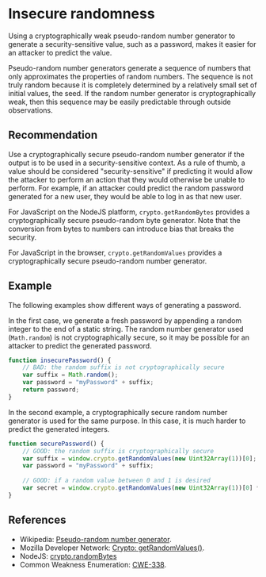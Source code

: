 # Insecure randomness
Using a cryptographically weak pseudo-random number generator to generate a security-sensitive value, such as a password, makes it easier for an attacker to predict the value.

Pseudo-random number generators generate a sequence of numbers that only approximates the properties of random numbers. The sequence is not truly random because it is completely determined by a relatively small set of initial values, the seed. If the random number generator is cryptographically weak, then this sequence may be easily predictable through outside observations.


## Recommendation
Use a cryptographically secure pseudo-random number generator if the output is to be used in a security-sensitive context. As a rule of thumb, a value should be considered "security-sensitive" if predicting it would allow the attacker to perform an action that they would otherwise be unable to perform. For example, if an attacker could predict the random password generated for a new user, they would be able to log in as that new user.

For JavaScript on the NodeJS platform, `crypto.getRandomBytes` provides a cryptographically secure pseudo-random byte generator. Note that the conversion from bytes to numbers can introduce bias that breaks the security.

For JavaScript in the browser, `crypto.getRandomValues` provides a cryptographically secure pseudo-random number generator.


## Example
The following examples show different ways of generating a password.

In the first case, we generate a fresh password by appending a random integer to the end of a static string. The random number generator used (`Math.random`) is not cryptographically secure, so it may be possible for an attacker to predict the generated password.


```javascript
function insecurePassword() {
    // BAD: the random suffix is not cryptographically secure
    var suffix = Math.random();
    var password = "myPassword" + suffix;
    return password;
}

```
In the second example, a cryptographically secure random number generator is used for the same purpose. In this case, it is much harder to predict the generated integers.


```javascript
function securePassword() {
    // GOOD: the random suffix is cryptographically secure
    var suffix = window.crypto.getRandomValues(new Uint32Array(1))[0];
    var password = "myPassword" + suffix;
    
    // GOOD: if a random value between 0 and 1 is desired
    var secret = window.crypto.getRandomValues(new Uint32Array(1))[0] * Math.pow(2,-32);
}

```

## References
* Wikipedia: [Pseudo-random number generator](http://en.wikipedia.org/wiki/Pseudorandom_number_generator).
* Mozilla Developer Network: [Crypto: getRandomValues()](https://developer.mozilla.org/en-US/docs/Web/API/Crypto/getRandomValues).
* NodeJS: [crypto.randomBytes](https://nodejs.org/api/crypto.html#crypto_crypto_randombytes_size_callback)
* Common Weakness Enumeration: [CWE-338](https://cwe.mitre.org/data/definitions/338.html).
